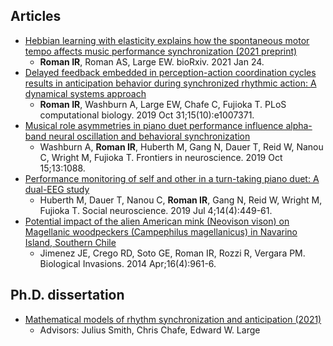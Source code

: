 ## Articles
- [Hebbian learning with elasticity explains how the spontaneous motor tempo affects music performance synchronization (2021 preprint)](https://www.biorxiv.org/content/10.1101/2020.10.15.341610v2)
    - **Roman IR**, Roman AS, Large EW. bioRxiv. 2021 Jan 24.
- [Delayed feedback embedded in perception-action coordination cycles results in anticipation behavior during synchronized rhythmic action: A dynamical systems approach](https://journals.plos.org/ploscompbiol/article?id=10.1371/journal.pcbi.1007371)
    - **Roman IR**, Washburn A, Large EW, Chafe C, Fujioka T. PLoS computational biology. 2019 Oct 31;15(10):e1007371.
- [Musical role asymmetries in piano duet performance influence alpha-band neural oscillation and behavioral synchronization](https://www.frontiersin.org/articles/10.3389/fnins.2019.01088/full)
    - Washburn A, **Roman IR**, Huberth M, Gang N, Dauer T, Reid W, Nanou C, Wright M, Fujioka T. Frontiers in neuroscience. 2019 Oct 15;13:1088.
- [Performance monitoring of self and other in a turn-taking piano duet: A dual-EEG study](https://pubmed.ncbi.nlm.nih.gov/29938589/)
    - Huberth M, Dauer T, Nanou C, **Roman IR**, Gang N, Reid W, Wright M, Fujioka T. Social neuroscience. 2019 Jul 4;14(4):449-61. 
- [Potential impact of the alien American mink (Neovison vison) on Magellanic woodpeckers (Campephilus magellanicus) in Navarino Island, Southern Chile](https://link.springer.com/article/10.1007/s10530-013-0549-1)
    - Jimenez JE, Crego RD, Soto GE, Roman IR, Rozzi R, Vergara PM. Biological Invasions. 2014 Apr;16(4):961-6.


## Ph.D. dissertation
- [Mathematical models of rhythm synchronization and anticipation (2021)](https://searchworks.stanford.edu/view/13823609)
    - Advisors: Julius Smith, Chris Chafe, Edward W. Large

